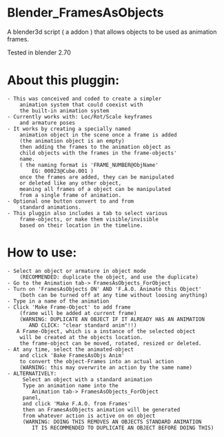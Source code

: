 # Blender_FramesAsObjects
A blender3d script ( a addon ) that allows objects to be used as animation frames.

Tested in blender 2.70


# About this pluggin:

    - This was conceived and coded to create a simpler 
        animation system that could coexist with 
        the built-in animation system
    - Currently works with: Loc/Rot/Scale keyframes 
        and armature poses
    - It works by creating a specially named 
        animation object in the scene once a frame is added
        (the animation object is an empty)
        then adding the frames to the animation object as 
        child objects with the frames in the frame-objects'
        name.
        ( the naming format is 'FRAME_NUMBER@ObjName' 
            EG: 00023@Cube.001 )
        once the frames are added, they can be manipulated
        or deleted like any other object,
        meaning all frames of a object can be manipulated 
        from a single frame of animation. 
    - Optional one button convert to and from 
        standard animations.
    - This pluggin also includes a tab to select various 
        frame-objects, or make them visible/invisible 
        based on their location in the timeline. 
        
   # How to use: 
        
    - Select an object or armature in object mode 
        (RECOMMENDED: duplicate the object, and use the duplicate)
    - Go to the Animation tab-> FramesAsObjects_ForObject
    - Turn on 'FramesAsObjects ON' AND 'F.A.O. Animate this Object'
        (both can be turned off at any time without loosing anything)
    - Type in a name of the animation
    - Click 'Make Frame-Object' to add frame
        (frame will be added at current frame)
        (WARNING: DUPLICATE AN OBJECT IF IT ALREADY HAS AN ANIMATION 
           AND CLICK: "clear standard anim"!!)
       A Frame-Object, which is a instance of the selected object
        will be created at the objects location.
        the frame-object can be moved, rotated, resized or deleted. 
    - At any time, select the animated-object
        and click 'Bake FramesAsObjs Anim'
        to convert the object-Frames into an actual action
        (WARNING: this may overwrite an action by the same name)
    - ALTERNATIVELY:
         Select an object with a standard animation
         Type an animation name into the 
            Animation tab-> FramesAsObjects_ForObject
         panel, 
         and click 'Make F.A.O. from Frames'
         then an FramesAsObjects animation will be generated
         from whatever action is active on on object
         (WARNING: DOING THIS REMOVES AN OBJECTS STANDARD ANIMATION
            IT IS RECOMMENDED TO DUPLICATE AN OBJECT BEFORE DOING THIS)
